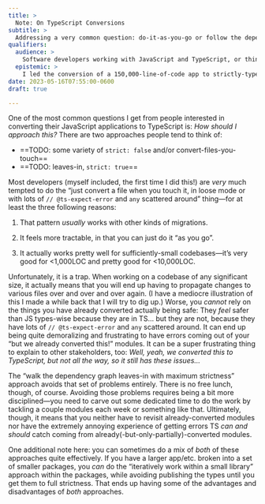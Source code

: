 ```yaml
---
title: >
  Note: On TypeScript Conversions
subtitle: >
  Addressing a very common question: do-it-as-you-go or follow the dependency graph?
qualifiers:
  audience: >
    Software developers working with JavaScript and TypeScript, or thinking about and working with gradual type systems in other languages. In particularly: I am not arguing *for* TypeScript or Python `types` or Ruby’s Sorbet etc.; I am talking to people who are already interested in adopting them.
  epistemic: >
    I led the conversion of a 150,000-line-of-code app to strictly-typed TypeScript back in 2017–2018, and am the primary “subject matter expert” for LinkedIn’s adoption of TypeScript across its millions of lines of library and application JavaScript.
date: 2023-05-16T07:55:00-0600
draft: true

---
```


One of the most common questions I get from people interested in converting their JavaScript applications to TypeScript is: *How should I approach this?* There are two approaches people tend to think of:

- ==TODO: some variety of `strict: false` and/or convert-files-you-touch==
- ==TODO: leaves-in, `strict: true`==

Most developers (myself included, the first time I did this!) are *very* much tempted to do the “just convert a file when you touch it, in loose mode or with lots of `// @ts-expect-error` and `any` scattered around” thing—for at least the three following reasons:

1. That pattern *usually* works with other kinds of migrations.

2. It feels more tractable, in that you can just do it “as you go”.

3. It actually works pretty well for sufficiently-small codebases—it’s very good for <1,000LOC and pretty good for <10,000LOC.

Unfortunately, it is a trap. When working on a codebase of any significant size, it actually means that you will end up having to propagate changes to various files over and over and over again. (I have a mediocre illustration of this I made a while back that I will try to dig up.) Worse, you *cannot* rely on the things you have already converted actually being safe: They *feel* safer than JS types-wise because they are in TS… but they are not, because they have lots of `// @ts-expect-error` and `any` scattered around. It can end up being quite demoralizing and frustrating to have errors coming out of your “but we already converted this!” modules. It can be a super frustrating thing to explain to other stakeholders, too: *Well, yeah, we converted this to TypeScript, but not all the way, so it still has these issues…*

The “walk the dependency graph leaves-in with maximum strictness” approach avoids that set of problems entirely. There is no free lunch, though, of course. Avoiding those problems requires being a bit more disciplined—you need to carve out some dedicated time to do the work by tackling a couple modules each week or something like that. Ultimately, though, it means that you neither have to revisit already-converted modules nor have the extremely annoying experience of getting errors TS *can and should* catch coming from already(-but-only-partially)-converted modules.

One additional note here: you can sometimes do a mix of *both* of these approaches quite effectively. If you have a larger app/etc. broken into a set of smaller packages, you *can* do the “iteratively work within a small library” approach within the packages, while avoiding publishing the types until you get them to full strictness. That ends up having some of the advantages and disadvantages of *both* approaches.
